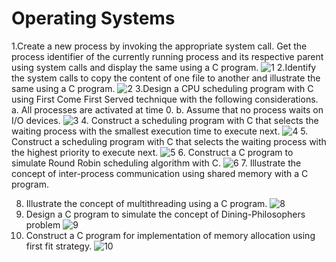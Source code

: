 # Operating Systems

1.Create a new process by invoking the appropriate system call. Get the process identifier of the currently running process and its respective parent using system calls and display the same using a C program.
![1](https://user-images.githubusercontent.com/113223927/192582289-95c80b97-5351-421f-92f3-cb25a5cec8fb.png)
2.Identify the system calls to copy the content of one file to another and illustrate the same using a C program.
![2](https://user-images.githubusercontent.com/113223927/192582436-37229376-70ec-4217-8968-dee11f665cdf.png)
3.Design a CPU scheduling program with C using First Come First Served technique with the following considerations. 
a. All processes are activated at time 0. 
b. Assume that no process waits on I/O devices.
![3](https://user-images.githubusercontent.com/113223927/192582634-40ce55a4-6c75-4f5b-9364-ba892c30f1c7.png)
4. Construct a scheduling program with C that selects the waiting process with the smallest execution time to execute next.
![4](https://user-images.githubusercontent.com/113223927/192582750-efd82f44-ba16-4876-9e19-fd623cecaeb5.png)
5. Construct a scheduling program with C that selects the waiting process with the highest priority to execute next.
![5](https://user-images.githubusercontent.com/113223927/192582831-c84000e4-e8ab-433e-948b-926e8df80869.png)
6. Construct a C program to simulate Round Robin scheduling algorithm with C.
![6](https://user-images.githubusercontent.com/113223927/192582927-89035895-3449-482c-b338-553c6bdd6cae.png)
7. Illustrate the concept of inter-process communication using shared memory with a C program.  

8. Illustrate the concept of multithreading using a C program.
![8](https://user-images.githubusercontent.com/113223927/192583079-99ecabf5-bbf9-47a3-863b-9c374563d51f.png)
9. Design a C program to simulate the concept of Dining-Philosophers problem
![9](https://user-images.githubusercontent.com/113223927/192583180-938b0010-94e7-42d8-99cc-a7f7c3d14775.png)
10. Construct a C program for implementation of memory allocation using first fit strategy.
![10](https://user-images.githubusercontent.com/113223927/192585726-8f6a4d2a-c80f-402e-98f4-31089e277178.png)





